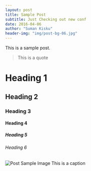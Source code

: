 ```yaml
---
layout: post
title: Sample Post
subtitle: Just Checking out new conf
date: 2016-04-06
author: "Suman Kisku"
header-img: "img/post-bg-06.jpg"
---
```


<p>This is a sample post.</p>
<blockquote>This is a quote</blockquote>

# Heading 1

## Heading 2

### Heading 3

#### Heading 4

##### Heading 5

###### Heading 6

<img src="{{ site.baseurl }}/img/post-sample-image.jpg" alt="Post Sample Image">
<span class="caption text-muted">This is a caption</span>